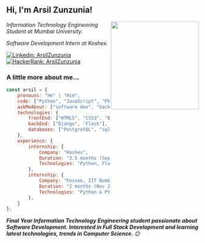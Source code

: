 <h2>Hi, I'm Arsil Zunzunia!</h2>
<img align='right' src="https://media.giphy.com/media/M9gbBd9nbDrOTu1Mqx/giphy.gif" width="230">
<p><em>Information Technology Engineering Student at Mumbai University. 
</em></p>
<p><em>Software Development Intern at Koshex. 
</em></p>

[![Linkedin: ArsilZunzunia](https://img.shields.io/badge/-arsil-blue?style=flat-square&logo=Linkedin&logoColor=white&link=https://www.linkedin.com/in/arsil-zunzunia/)](https://www.linkedin.com/in/arsil-zunzunia/)
[![HackerRank: ArsilZunzunia](https://img.shields.io/badge/-arsilzunzunia-green?style=flat-square&logo=HackerRank&logoColor=white&link=https://www.hackerrank.com/competethecode)](https://www.hackerrank.com/competethecode)

### A little more about me...  

```javascript
const arsil = {
    pronouns: "He" | "Him",
    code: ["Python", "JavaScript", "Php"],
    askMeAbout: ["software dev", "backEnd dev", "frontEnd dev"],
    technologies: {
        frontEnd: ["HTML5", "CSS3", "Bootstrap", "Angular"],
        backEnd: ["Django", "Flask"],
        databases: ["PostgreSQL", "sqlite"],
    },
    experience: {
        internship: { 
            Company: "Koshex", 
            Duration: "3.5 months (Sep 2020 - Dec 2020)", 
            Technologies: "Python, Flask, PostgreSQL, Bootstrap" 
        },
        internship: { 
            Company: "Fossee, IIT Bombay", 
            Duration: "2 months (Nov 2019 - Jan 2020)", 
            Technologies: "Python & PYQT5"
        },
    }
};
```

<em><b>Final Year Information Technology Engineering student passionate about Software Development. Interested in Full Stack Development and learning latest technologies, trends in Computer Science. </b> 😊</em>
